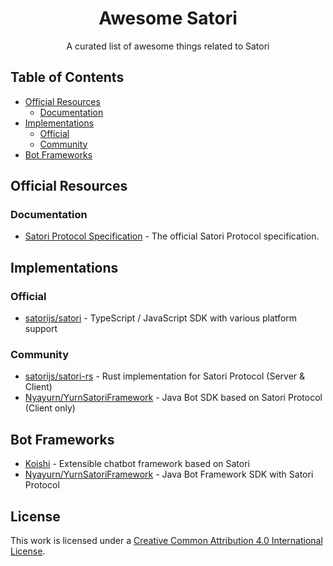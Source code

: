<div align="center">
  <h1 id="satori">Awesome Satori</h1>
  <p>A curated list of awesome things related to Satori</p>
</div>

## Table of Contents

- [Official Resources](#official-resources)
    - [Documentation](#documentation)
- [Implementations](#implementations)
    - [Official](#official)
    - [Community](#community)
- [Bot Frameworks](#bot-frameworks)

## Official Resources

### Documentation

- [Satori Protocol Specification](https://satori.js.org/zh-CN/) - The official Satori Protocol specification.

## Implementations

### Official

- [satorijs/satori](https://github.com/satorijs/satori) - TypeScript / JavaScript SDK with various platform support

### Community

- [satorijs/satori-rs](https://github.com/satorijs/satori-rs) - Rust implementation for Satori Protocol (Server & Client)
- [Nyayurn/YurnSatoriFramework](https://github.com/Nyayurn/YurnSatoriFramework) - Java Bot SDK based on Satori Protocol (Client only)

## Bot Frameworks

- [Koishi](https://koishi.chat/) - Extensible chatbot framework based on Satori
- [Nyayurn/YurnSatoriFramework](https://github.com/Nyayurn/YurnSatoriFramework) - Java Bot Framework SDK with Satori Protocol

## License

This work is licensed under a [Creative Common Attribution 4.0 International License][cc-by].

[cc-by]: http://creativecommons.org/licenses/by/4.0/
